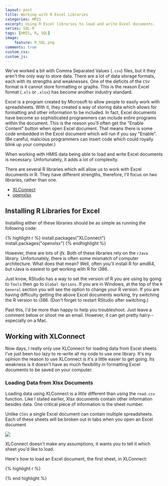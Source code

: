 ```yaml
---
layout: post
title: Working with R Excel Libraries
categories: HMIS
excerpt: Using R Excel libraries to load and write Excel documents.
series: SQL-R
tags: [HMIS, R, SQL]
image: 
    feature: R_SQL.png
comments: true
custom_css:
custom_js: 
---
```

We've worked a bit with Comma Separated Values (`.csv`) files, but it they aren't the only way to store data. There are a lot of data storage formats, each with its strengths and weaknesses.  One of the deficits of the `CSV` format is it cannot store formatting or graphs. This is the reason Excel format (`.xls` or `.xlsx`) has become another industry standard.

Excel is a program created by Microsoft to allow people to easily work with spreadsheets.  With it, they created a way of storing data which allows for formatting and other information to be included.  In fact, Excel documents have become so sophisticated programmers can include entire programs within the document.  This is the reason you'll often get the "Enable Content" button when open Excel document.  That means there is some code embedded in the Excel document which will run if you say "Enable".  (Be careful, malicious programmers can insert code which could royally blink up your computer.)

When working with HMIS data being able to load and write Excel documents is necessary.  Unfortunately, it adds a lot of complexity.

There are several R libraries which will allow us to work with Excel documents in R.  They have different strengths, therefore, I'll focus on two libraries, rather than one.

* [XLConnect](https://cran.r-project.org/web/packages/XLConnect/index.html)
* [openxlsx](https://cran.r-project.org/web/packages/openxlsx/openxlsx.pdf)

## Installing R Libraries for Excel
Installing either of these libraries should be as simple as running the following code:

{% highlight r %}
install.packages("XLConnect")
install.packages("openxlsx")
{% endhighlight %}

However, there are lots of _ifs_.  Both of these libraries rely on the `rJava` library.  Unfortunately, there is often some mismatch of computer architecture.  What does that mean?  Well, often you'll install R for amd64, but rJava is easiest to get working with R for i386.

Just know, RStudio has a way to set the version of R you are using by going to `Tools` then go to `Global Options`.  If you are in Windows, at the top of the `R General` section you will see the option to change your R version.  If you are having difficulty getting the above Excel documents working, try switching the R version to i386.  (Don't forget to restart RStudio after switching.)

Past this, I'd be more than happy to help you troubleshoot.  Just leave a comment below or shoot me an email.  However, it can get pretty hairy--especially on a Mac.

## Working with XLConnect
Now days, I really only use XLConnect for loading data from Excel sheets.  I've just been too lazy to re-write all my code to use one library.  It's my opinion the reason to use XLConnect is it's a little easier to get going.  Its weakness is it doesn't have as much flexibility in formatting Excel documents to be saved on your computer.

### Loading Data from Xlsx Documents
Loading data using XLConnect is a little different than using the `read.csv` function.  Like I stated earlier, Xlsx documents contain other information besides data.  One critical piece of information is the sheet number.

Unlike `CSVs` a single Excel document can contain multiple spreadsheets.  Each of these sheets will be broken out in tabs when you open an Excel document

![](https://ladvien.com/images/excel_sheets.png)

XLConnect doesn't make any assumptions, it wants you to tell it which sheet you'd like to load.  

Here's how to load an Excel document, the first sheet, in XLConnect:

{% highlight r %}

{% end highlight %}